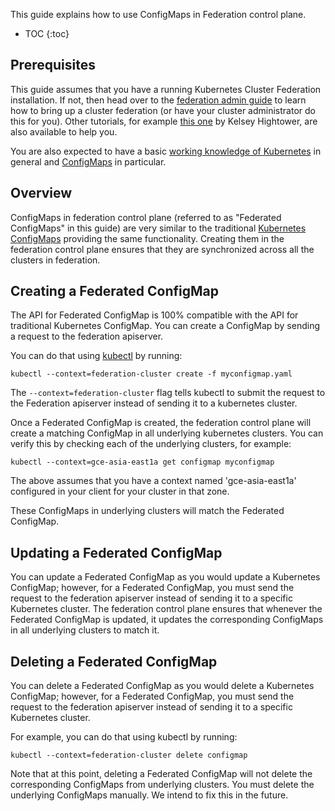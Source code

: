 ---
---

This guide explains how to use ConfigMaps in Federation control plane.

* TOC
{:toc}

## Prerequisites

This guide assumes that you have a running Kubernetes Cluster
Federation installation. If not, then head over to the
[federation admin guide](/docs/admin/federation/) to learn how to
bring up a cluster federation (or have your cluster administrator do
this for you). Other tutorials, for example
[this one](https://github.com/kelseyhightower/kubernetes-cluster-federation)
by Kelsey Hightower, are also available to help you.

You are also expected to have a basic
[working knowledge of Kubernetes](/docs/getting-started-guides/) in
general and [ConfigMaps](/docs/user-guide/ConfigMaps/) in particular.

## Overview

ConfigMaps in federation control plane (referred to as "Federated ConfigMaps" in
this guide) are very similar to the traditional [Kubernetes
ConfigMaps](/docs/user-guide/configmap/) providing the same functionality.
Creating them in the federation control plane ensures that they are synchronized
across all the clusters in federation.


## Creating a Federated ConfigMap

The API for Federated ConfigMap is 100% compatible with the
API for traditional Kubernetes ConfigMap. You can create a ConfigMap by sending
a request to the federation apiserver.

You can do that using [kubectl](/docs/user-guide/kubectl/) by running:

``` shell
kubectl --context=federation-cluster create -f myconfigmap.yaml
```

The `--context=federation-cluster` flag tells kubectl to submit the
request to the Federation apiserver instead of sending it to a kubernetes
cluster.

Once a Federated ConfigMap is created, the federation control plane will create
a matching ConfigMap in all underlying kubernetes clusters.
You can verify this by checking each of the underlying clusters, for example:

``` shell
kubectl --context=gce-asia-east1a get configmap myconfigmap
```

The above assumes that you have a context named 'gce-asia-east1a'
configured in your client for your cluster in that zone.

These ConfigMaps in underlying clusters will match the Federated ConfigMap.


## Updating a Federated ConfigMap

You can update a Federated ConfigMap as you would update a Kubernetes
ConfigMap; however, for a Federated ConfigMap, you must send the request to
the federation apiserver instead of sending it to a specific Kubernetes cluster.
The federation control plane ensures that whenever the Federated ConfigMap is
updated, it updates the corresponding ConfigMaps in all underlying clusters to
match it.

## Deleting a Federated ConfigMap

You can delete a Federated ConfigMap as you would delete a Kubernetes
ConfigMap; however, for a Federated ConfigMap, you must send the request to
the federation apiserver instead of sending it to a specific Kubernetes cluster.

For example, you can do that using kubectl by running:

```shell
kubectl --context=federation-cluster delete configmap 
```

Note that at this point, deleting a Federated ConfigMap will not delete the
corresponding ConfigMaps from underlying clusters.
You must delete the underlying ConfigMaps manually.
We intend to fix this in the future.

